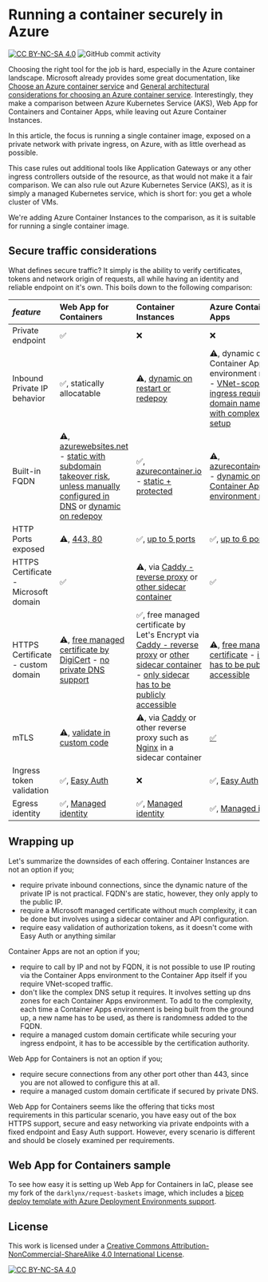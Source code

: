 # Running a container securely in Azure

[![CC BY-NC-SA 4.0][cc-by-nc-sa-shield]][cc-by-nc-sa]
![GitHub commit activity](https://img.shields.io/github/commit-activity/m/erwinkramer/running-a-container-securely-in-azure)

Choosing the right tool for the job is hard, especially in the Azure container landscape. Microsoft already provides some great documentation, like [Choose an Azure container service](https://learn.microsoft.com/en-us/azure/architecture/guide/choose-azure-container-service) and [General architectural considerations for choosing an Azure container service](https://learn.microsoft.com/en-us/azure/architecture/guide/container-service-general-considerations). Interestingly, they make a comparison between Azure Kubernetes Service (AKS), Web App for Containers and Container Apps, while leaving out Azure Container Instances.

In this article, the focus is running a single container image, exposed on a private network with private ingress, on Azure, with as little overhead as possible.

This case rules out additional tools like Application Gateways or any other ingress controllers outside of the resource, as that would not make it a fair comparison. We can also rule out Azure Kubernetes Service (AKS), as it is simply a managed Kubernetes service, which is short for: you get a whole cluster of VMs.

We're adding Azure Container Instances to the comparison, as it is suitable for running a single container image.

## Secure traffic considerations

What defines secure traffic? It simply is the ability to verify certificates, tokens and network origin of requests, all while having an identity and reliable endpoint on it's own. This boils down to the following comparison:

| *feature* | Web App for Containers | Container Instances | Azure Container Apps |
|:---|:---|:---|:---|
| Private endpoint | ✅ | ❌ | ❌ |
| Inbound Private IP behavior | ✅, statically allocatable | ⚠️, [dynamic on restart or redepoy](https://github.com/MicrosoftDocs/azure-docs/issues/65128) | ⚠️, dynamic on Container Apps environment redeploy -  [VNet-scope ingress requires domain name usage with complex DNS setup](https://learn.microsoft.com/en-us/azure/container-apps/networking?tabs=workload-profiles-env%2Cazure-cli#dns:~:text=If%20you%20plan%20to%20use%20VNet%2Dscope%20ingress%20in%20an%20internal%20environment%2C%20configure%20your%20domains%20in%20one%20of%20the%20following%20ways%3A) |
| Built-in FQDN | ⚠️, [azurewebsites.net](https://learn.microsoft.com/nl-nl/azure/app-service/overview-private-endpoint#dns) - [static with subdomain takeover risk](https://learn.microsoft.com/en-us/azure/security/fundamentals/subdomain-takeover), [unless manually configured in DNS](https://learn.microsoft.com/en-us/azure/app-service/reference-dangling-subdomain-prevention#how-you-can-prevent-subdomain-takeovers:~:text=Azure%20App%20Service%2C-,create%20an%20asuid.,-%7Bsubdomain%7D%20TXT%20record) or [dynamic on redepoy](https://techcommunity.microsoft.com/t5/apps-on-azure-blog/public-preview-creating-web-app-with-a-unique-default-hostname/ba-p/4156353) | ✅, [azurecontainer.io](https://learn.microsoft.com/en-us/azure/container-instances/container-instances-quickstart-portal#create-a-container-instance:~:text=page%2C%20specify%20a-,DNS%20name%20label,-for%20your%20container) - [static + protected](https://learn.microsoft.com/en-us/azure/container-instances/container-instances-quickstart-portal#create-a-container-instance:~:text=DNS%20name%20label%20scope%20reuse) | ⚠️, [azurecontainerapps.io](https://learn.microsoft.com/en-us/azure/container-apps/connect-apps?tabs=bash#location) - [dynamic on Container Apps environment redeploy](https://learn.microsoft.com/en-us/azure/container-apps/networking?tabs=workload-profiles-env%2Cazure-cli#:~:text=UNIQUE_IDENTIFIER%3E.%3CREGION_NAME%3E) |
| HTTP Ports exposed | ⚠️, [443, 80](https://learn.microsoft.com/en-us/azure/app-service/networking-features#app-service-ports) | ✅, [up to 5 ports](https://learn.microsoft.com/en-us/azure/container-instances/container-instances-resource-and-quota-limits#:~:text=20-,Ports%20per%20IP,-5) | ✅, [up to 6 ports](https://learn.microsoft.com/en-us/azure/container-apps/ingress-overview#additional-tcp-ports:~:text=There%27s%20a%20maximum%20of%205%20additional%20ports%20per%20app) |
| HTTPS Certificate - Microsoft domain | ✅ | ⚠️, via [Caddy -  reverse proxy](https://learn.microsoft.com/en-us/azure/container-instances/container-instances-container-group-automatic-ssl) or [other sidecar container](https://learn.microsoft.com/en-us/azure/container-instances/container-instances-container-group-ssl) | ✅ |
| HTTPS Certificate - custom domain | ⚠️, [free managed certificate by DigiCert](https://learn.microsoft.com/en-us/azure/app-service/configure-ssl-certificate?tabs=apex#create-a-free-managed-certificate) - [no private DNS support](https://learn.microsoft.com/en-us/azure/app-service/configure-ssl-certificate?tabs=apex#create-a-free-managed-certificate:~:text=Doesn%27t%20support%20private%20DNS.) | ✅, free managed certificate by Let's Encrypt via [Caddy -  reverse proxy](https://learn.microsoft.com/en-us/azure/container-instances/container-instances-container-group-automatic-ssl) or [other sidecar container](https://learn.microsoft.com/en-us/azure/container-instances/container-instances-container-group-ssl) - [only sidecar has to be publicly accessible](https://learn.microsoft.com/en-us/azure/container-instances/container-instances-container-group-automatic-ssl#:~:text=only%20the%20Caddy%20container%20gets%20exposed%20on%20ports%2080/TCP%20and%20443/TCP) | ⚠️, [free managed certificate](https://learn.microsoft.com/en-us/azure/container-apps/custom-domains-managed-certificates?pivots=azure-portal) - [ingress has to be publicly accessible](https://learn.microsoft.com/en-us/azure/container-apps/custom-domains-managed-certificates?pivots=azure-portal#:~:text=enabled%20and%20is-,publicly%20accessible,-.) |
| mTLS | ⚠️, [validate in custom code](https://learn.microsoft.com/en-us/azure/app-service/app-service-web-configure-tls-mutual-auth?tabs=azurecli%2Cflask#access-client-certificate) | ⚠️, via [Caddy](https://gist.github.com/mojzu/b093d79e73e7aa302dde8e335945b2cd) or other reverse proxy such as [Nginx](https://dev.to/darshitpp/how-to-implement-two-way-ssl-with-nginx-2g39) in a sidecar container | [✅](https://learn.microsoft.com/en-us/azure/container-apps/client-certificate-authorization#configure-client-certificate-authorization) |
| Ingress token validation | ✅, [Easy Auth](https://learn.microsoft.com/en-us/azure/app-service/overview-authentication-authorization?WT.mc_id=dotnet-00000-cephilli#identity-providers)| ❌ | ✅, [Easy Auth](https://learn.microsoft.com/en-us/azure/container-apps/authentication) |
| Egress identity | ✅, [Managed identity](https://learn.microsoft.com/en-us/azure/app-service/overview-managed-identity?tabs=portal%2Chttp) |  ✅, [Managed identity](https://learn.microsoft.com/en-us/azure/container-instances/container-instances-managed-identity) | ✅, [Managed identity](https://learn.microsoft.com/en-us/azure/container-apps/managed-identity?tabs=portal%2Cdotnet) |

## Wrapping up

Let's summarize the downsides of each offering. Container Instances are not an option if you;

- require private inbound connections, since the dynamic nature of the private IP is not practical. FQDN's are static, however, they only apply to the public IP.
- require a Microsoft managed certificate without much complexity, it can be done but involves using a sidecar container and API configuration.
- require easy validation of authorization tokens, as it doesn't come with Easy Auth or anything similar

Container Apps are not an option if you;

- require to call by IP and not by FQDN, it is not possible to use IP routing via the Container Apps environment to the Container App itself if you require VNet-scoped traffic.
- don't like the complex DNS setup it requires. It involves setting up dns zones for each Container Apps environment. To add to the complexity, each time a Container Apps environment is being built from the ground up, a new name has to be used, as there is randomness added to the FQDN.
- require a managed custom domain certificate while securing your ingress endpoint, it has to be accessible by the certification authority.

Web App for Containers is not an option if you;

- require secure connections from any other port other than 443, since you are not allowed to configure this at all.
- require a managed custom domain certificate if secured by private DNS.

Web App for Containers seems like the offering that ticks most requirements in this particular scenario, you have easy out of the box HTTPS support, secure and easy networking via private endpoints with a fixed endpoint and Easy Auth support. However, every scenario is different and should be closely examined per requirements.

## Web App for Containers sample

To see how easy it is setting up Web App for Containers in IaC, please see my fork of the `darklynx/request-baskets` image, which includes a [bicep deploy template with Azure Deployment Environments support](https://github.com/erwinkramer/request-baskets/tree/master/bicep).

## License

This work is licensed under a
[Creative Commons Attribution-NonCommercial-ShareAlike 4.0 International License][cc-by-nc-sa].

[![CC BY-NC-SA 4.0][cc-by-nc-sa-image]][cc-by-nc-sa]

[cc-by-nc-sa]: http://creativecommons.org/licenses/by-nc-sa/4.0/
[cc-by-nc-sa-image]: https://licensebuttons.net/l/by-nc-sa/4.0/88x31.png
[cc-by-nc-sa-shield]: https://img.shields.io/badge/License-CC%20BY--NC--SA%204.0-lightgrey.svg
